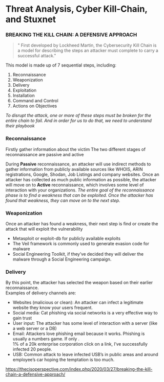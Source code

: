 # Threat Analysis, Cyber Kill-Chain, and Stuxnet
### BREAKING THE KILL CHAIN: A DEFENSIVE APPROACH
> " First developed by Lockheed Martin, the Cybersecurity Kill Chain is a model for describing the steps an attacker must 
complete to carry a successful attack."

This model is made up of 7 sequential steps, including:  
1. Reconnaissance  
2. Weaponization  
3. Delivery  
4. Exploitation  
5. Installation  
6. Command and Control  
7. Actions on Objectives  

_To disrupt the attack, one or more of these steps must be broken for the entire chain to fail. And in order for us to do that, we need to understand their playbook_

### Reconnaissance
Firstly gather information about the victim
The two different stages of reconnaissance are passive and active

During **Passive** reconnaissance, an attacker will use indirect methods to gather information from publicly available sources like WHOIS, ARIN registrations, Google, Shodan, Job Listings and  company websites.
Once an attacker has collected as much public information as possible, the attacker will move on to **Active** reconnaissance, which involves some level of interaction with your organizations. 
_The entire goal of the reconnaissance phase is to find a weakness that can be exploited. Once the attacker has found that weakness, they can move on to the next step._


### Weaponization
Once an attacker has found a weakness, their next step is find or create the attack that will exploit the vulnerability  
* Metasploit or exploit-db for publicly available exploits  
* The Veil framework is commonly used to generate evasion code for malware  
* Social Engineering Toolkit, if they’ve decided they will deliver the malware through a Social Engineering campaign.   

### Delivery
By this point, the attacker has selected the weapon based on their earlier reconnaissance.  
Examples of delivery channels are:   
* Websites (malicious or clean): An attacker can infect a legitimate website they know your users frequent.  
* Social media: Cat phishing via social networks is a very effective way to gain trust  
* User input: The attacker has some level of interaction with a server (like a web server or a DB)  
* Email: Attackers love phishing email because it works. Phishing is usually a numbers game. If only .    
  1% of a 20k enterprise corporation click on a link, I’ve successfully infected 20 people.  
* USB: Common attack to leave infected USB’s in public areas and around employee’s car hoping the temptation is too much.   
















https://thecisoperspective.com/index.php/2020/03/27/breaking-the-kill-chain-a-defensive-approach/
